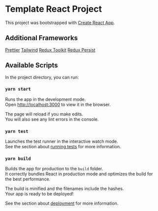 # Template React Project

This project was bootstrapped with [Create React App](https://github.com/facebook/create-react-app).

## Additional Frameworks

[Prettier](https://prettier.io/docs/en/install.html)
[Tailwind](https://tailwindcss.com/docs/guides/create-react-app)
[Redux Toolkit](https://redux-toolkit.js.org/tutorials/quick-start)
[Redux Persist](https://github.com/rt2zz/redux-persist)

## Available Scripts

In the project directory, you can run:

### `yarn start`

Runs the app in the development mode.\
Open [http://localhost:3000](http://localhost:3000) to view it in the browser.

The page will reload if you make edits.\
You will also see any lint errors in the console.

### `yarn test`

Launches the test runner in the interactive watch mode.\
See the section about [running tests](https://facebook.github.io/create-react-app/docs/running-tests) for more information.

### `yarn build`

Builds the app for production to the `build` folder.\
It correctly bundles React in production mode and optimizes the build for the best performance.

The build is minified and the filenames include the hashes.\
Your app is ready to be deployed!

See the section about [deployment](https://facebook.github.io/create-react-app/docs/deployment) for more information.
